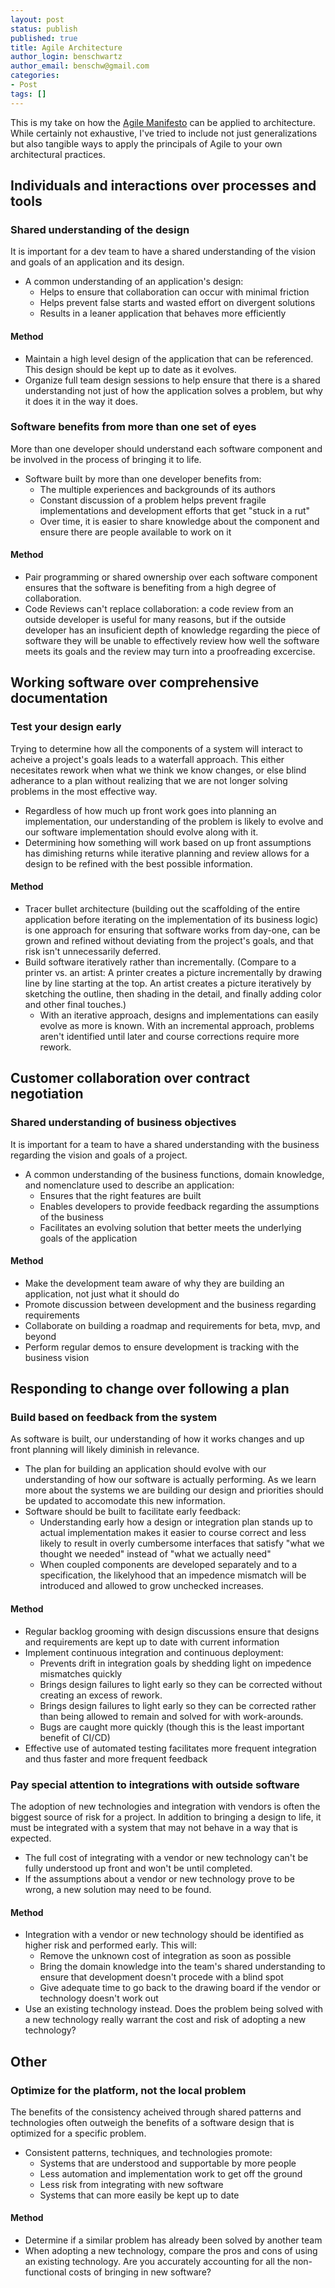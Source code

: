 ```yaml
---
layout: post
status: publish
published: true
title: Agile Architecture
author_login: benschwartz
author_email: benschw@gmail.com
categories:
- Post
tags: []
---
```


This is my take on how the [Agile Manifesto](https://agilemanifesto.org/) can be applied to architecture. While certainly not exhaustive,
I've tried to include not just generalizations but also tangible ways to apply the principals of Agile to your own architectural practices.

<!--more-->

## Individuals and interactions over processes and tools

### Shared understanding of the design
It is important for a dev team to have a shared understanding of the vision and
goals of an application and its design.

* A common understanding of an application's design:
	* Helps to ensure that collaboration can occur with minimal friction
	* Helps prevent false starts and wasted effort on divergent solutions
	* Results in a leaner application that behaves more efficiently

#### Method
* Maintain a high level design of the application that can be referenced. This design
  should be kept up to date as it evolves.
* Organize full team design sessions to help ensure that there is a shared understanding
  not just of how the application solves a problem, but why it does it in the way it does.

### Software benefits from more than one set of eyes
More than one developer should understand each software component and be involved in the
process of bringing it to life.

* Software built by more than one developer benefits from:
	* The multiple experiences and backgrounds of its authors
	* Constant discussion of a problem helps prevent fragile implementations and
	  development efforts that get "stuck in a rut"
	* Over time, it is easier to share knowledge about the component and ensure
	  there are people available to work on it

#### Method
* Pair programming or shared ownership over each software component ensures
  that the software is benefiting from a high degree of collaboration.
* Code Reviews can't replace collaboration: a code review from an outside developer
  is useful for many reasons, but if the outside developer has an insuficient
  depth of knowledge regarding the piece of software they will be unable to effectively
  review how well the software meets its goals and the review may turn into a proofreading excercise.

## Working software over comprehensive documentation

### Test your design early
Trying to determine how all the components of a system will interact to acheive
a project's goals leads to a waterfall approach. This either necesitates
rework when what we think we know changes, or else blind adherance to a plan without
realizing that we are not longer solving problems in the most effective way.

* Regardless of how much up front work goes into planning an implementation, our
  understanding of the problem is likely to evolve and our software implementation
  should evolve along with it.
* Determining how something will work based on up front assumptions has dimishing returns
  while iterative planning and review allows for a design to be refined with
  the best possible information.

#### Method
* Tracer bullet architecture (building out the scaffolding of the entire application
  before iterating on the implementation of its business logic) is one approach
  for ensuring that software works from day-one, can be grown and refined without
  deviating from the project's goals, and that risk isn't unnecessarily deferred.
* Build software iteratively rather than incrementally. (Compare to a printer
  vs. an artist: A printer creates a picture incrementally by drawing line by line
  starting at the top. An artist creates a picture iteratively by sketching the outline,
  then shading in the detail, and finally adding color and other final touches.)
	* With an iterative approach, designs and implementations can easily evolve
	  as more is known. With an incremental approach, problems aren't identified
	  until later and course corrections require more rework.

## Customer collaboration over contract negotiation

### Shared understanding of business objectives
It is important for a team to have a shared understanding with the business
regarding the vision and goals of a project.

* A common understanding of the business functions, domain knowledge, and nomenclature used to describe an application:
	* Ensures that the right features are built
	* Enables developers to provide feedback regarding the assumptions of the business
	* Facilitates an evolving solution that better meets the underlying goals of the application

#### Method
* Make the development team aware of why they are building an application, not just what it should do
* Promote discussion between development and the business regarding requirements
* Collaborate on building a roadmap and requirements for beta, mvp, and beyond
* Perform regular demos to ensure development is tracking with the business vision

## Responding to change over following a plan

### Build based on feedback from the system
As software is built, our understanding of how it works changes and up front planning
will likely diminish in relevance.

* The plan for building an application should evolve with our understanding of how our
  software is actually performing. As we learn more about the systems we are building
  our design and priorities should be updated to accomodate this new information.
* Software should be built to facilitate early feedback:
	* Understanding early how a design or integration plan stands up to actual
	  implementation makes it easier to course correct and less likely to result in
	  overly cumbersome interfaces that satisfy "what we thought we needed"
	  instead of "what we actually need"
	* When coupled components are developed separately and to a specification,
	  the likelyhood that an impedence mismatch will be introduced and allowed to
	  grow unchecked increases.

#### Method
* Regular backlog grooming with design discussions ensure that designs and requirements
  are kept up to date with current information
* Implement continuous integration and continuous deployment:
	* Prevents drift in integration goals by shedding light on impedence mismatches quickly
	* Brings design failures to light early so they can be corrected without creating
	  an excess of rework.
	* Brings design failures to light early so they can be corrected rather than
	  being allowed to remain and solved for with work-arounds.
	* Bugs are caught more quickly (though this is the least important benefit of CI/CD)
* Effective use of automated testing facilitates more frequent integration and thus
  faster and more frequent feedback

### Pay special attention to integrations with outside software
The adoption of new technologies and integration with vendors is often the biggest
source of risk for a project. In addition to bringing a design to life, it must
be integrated with a system that may not behave in a way that is expected.

* The full cost of integrating with a vendor or new technology can't be
  fully understood up front and won't be until completed.
* If the assumptions about a vendor or new technology prove to be wrong, a new
  solution may need to be found.

#### Method
* Integration with a vendor or new technology should be identified as higher
  risk and performed early. This will:
	* Remove the unknown cost of integration as soon as possible
	* Bring the domain knowledge into the team's shared understanding to ensure
	  that development doesn't procede with a blind spot
	* Give adequate time to go back to the drawing board if the vendor or
	  technology doesn't work out
* Use an existing technology instead. Does the problem being solved with a new
  technology really warrant the cost and risk of adopting a new technology?

## Other
### Optimize for the platform, not the local problem
The benefits of the consistency acheived through shared patterns and technologies
often outweigh the benefits of a software design that is optimized for a specific
problem.

* Consistent patterns, techniques, and technologies promote:
	* Systems that are understood and supportable by more people
	* Less automation and implementation work to get off the ground
	* Less risk from integrating with new software
	* Systems that can more easily be kept up to date

#### Method
* Determine if a similar problem has already been solved by another team
* When adopting a new technology, compare the pros and cons of using an existing
  technology. Are you accurately accounting for all the non-functional costs of
  bringing in new software?
